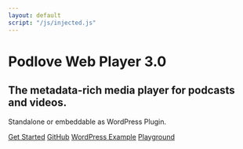 ```yaml
---
layout: default
script: "/js/injected.js"
---
```


<div class="jumbotron">
    <h1>Podlove Web Player 3.0</h1>
    <h2>
       The metadata-rich media player for podcasts and videos.
    </h2>
    <p>
        Standalone or embeddable as WordPress Plugin.
    </p>
    <p>
        <audio id="inject">
            <source src="{{site.playerPath}}/examples/which-format/podlove-test-track.mp4" type="audio/mp4"/>
            <source src="{{site.playerPath}}/examples/which-format/podlove-test-track.mp3" type="audio/mpeg"/>
            <source src="{{site.playerPath}}/examples/which-format/podlove-test-track.ogg" type="audio/ogg; codecs=vorbis"/>
            <source src="{{site.playerPath}}/examples/which-format/podlove-test-track.opus" type="audio/ogg; codecs=opus"/>
        </audio>
    </p>
    <p>
        <a class="btn btn-primary btn-block" href="/podlove-web-player/guides/getting-started.html" title="Learn how to get started">Get Started</a>
        <a class="btn btn-primary btn-block" href="https://github.com/podlove/podlove-web-player" title="Go to Web Player Github Site">GitHub</a>
        <a class="btn btn-primary btn-block" href="http://sourcerer.org/blog" title="Go to Web Player Wordpress Demo">WordPress Example</a>
        <a class="btn btn-primary btn-block" href="http://sandkastenlie.be/playground.html" title="Interactive Playground">Playground</a>
    </p>
</div>
<script src="/js/injected.js" type="text/javascript" charset="utf-8"></script>
